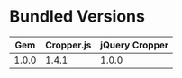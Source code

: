 # Bundled Versions

| Gem    | Cropper.js | jQuery Cropper |
|--------|------------|----------------|
| 1.0.0  | 1.4.1      | 1.0.0          |
